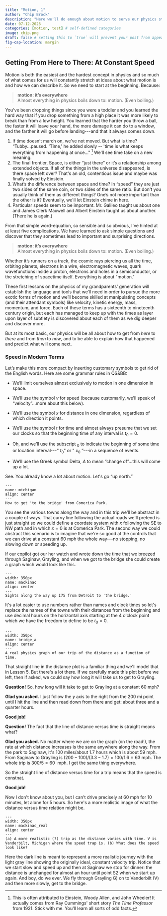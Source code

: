 ```yaml
---
title: "Motion, 1"
author: "Chip Brock"
description: "Here we'll do enough about motion to serve our physics stories. The word for how things move is 'kinematics' which says nothing about why things move and this post is a bit about kinematics. "
date: 07-12-2025
categories: [motion, test] # self-defined categories
image: chip.png
draft: false # setting this to `true` will prevent your post from appearing on your listing page until you're ready!
fig-cap-location: margin
---
```


## Getting From Here to There: At Constant Speed

Motion is both the easiest and the hardest concept in physics and so much of what comes for us will constantly stretch at ideas about what motion is and how we can describe it. So we need to start at the beginning. Because:
>**motion: it’s everywhere**<br>
>Almost everything in physics boils down to: motion. (Even boiling.)

You've been dropping things since you were a toddler and you learned the hard way that if you drop something from a high place it was more likely to break than from a low height. You learned that the harder you throw a ball, the faster it will leave your hand, the more damage it can do to a window, and the farther it will go before landing---and that it always comes down.

1. If time doesn’t march on, we’ve not moved. But what is time? “Tubby...paused. 'Time,' he added slowly -- 'time is what keeps everything from happening at once…" [^time] We'll see time take on a new meaning.
2. The final frontier, Space, is either “just there” or it’s a relationship among extended objects. If all of the things in the universe disappeared, is there space left over? That's an old, contentious issue and maybe was finally solved by Einstein.
3. What’s the difference between space and time? In “speed” they are just two sides of the same coin, or two sides of the same ratio. But don't you usually think of them as different things? One’s not more important than the other is it? Eventually, we'll let Einstein chime in here.
4. Particular speeds seem to be important. Mr. Galileo taught us about one and James Clerk Maxwell and Albert Einstein taught us about another. (There he is again.)


[^time]: This is often attributed to Einstein, Woody Allen, and John Wheeler! It actually comes from Ray Cummings' short story *The Time Professor* from 1921. Stick with me. You'll learn all sorts of odd facts.

From that simple word-equation, so sensible and so obvious, I've hinted at at least five complications. We have learned to ask simple questions and discover that they sometimes lead to important and surprising directions.

>**motion: it’s everywhere**<br>
>Almost everything in physics boils down to: motion. (Even boiling.)

Whether it’s runners on a track, the cosmic rays piercing us all the time, orbiting planets, electrons in a wire, electromagnetic waves, quark wavefunctions inside a proton, electrons and holes in a semiconductor, or the stretching of spacetime itself. Everything is about "motion."

These first lessons on the physics of my grandparents’ generation will establish the language and tools that we’ll need in order to pursue the more exotic forms of motion and we’ll become skilled at manipulating concepts (and their attendant symbols) like velocity, kinetic energy, mass, momentum, and force. Each of these terms has a sixteenth to nineteenth century origin, but each has managed to keep up with the times as layer upon layer of subtlety is discovered about each of them as we dig deeper and discover more.

But at its most basic, our physics will be all about how to get from <em>here</em> to <em> there</em> and from <em> then</em> to <em> now</em>, and to be able to explain how that happened and predict what will come next.

### Speed in Modern Terms

 Let’s make this more compact by inserting customary symbols to get rid of the English words. Here are some grammar rules in QS&BB:

-   We’ll limit ourselves almost exclusively to motion in one dimension
   in space.

-   We’ll use the symbol $v$ for speed (because customarily, we’ll speak
   of “velocity”…more about this below).

-   We’ll use the symbol $x$ for distance in one dimension, regardless
   of which direction it points.

-   We’ll use the symbol $t$ for time and almost always presume that we
   set our clocks so that the beginning time of any interval is
    $t_0=0$.

-   Oh, and we’ll use the subscript $\text{ }_{0}$ to indicate the beginning of some time or location interval---" $t_0$" or  " $x_0$ ”---in a sequence of events.

-   We’ll use the Greek symbol Delta, $\Delta$ to mean “change of”…this
   will come up a lot.

See. You already know a lot about motion. Let's go “up north.”

```{figure} ./../_images/motion/michigan.png
---
name: michigan
align: center
---
How to get 'to the bridge' from Comerica Park.
```

You see the various towns along the way and in this trip we'll be abstract in a couple of ways. That curvy line following the actual roads we'll pretend is just straight so we could define a coordate system with $x$ following the SE to NW path and in which $x=0$ is at Comerica Park. The second way we could abstract this scenario is to imagine that we're so good at the controls that we can drive at a constant 60 mph the whole way---no stopping, no slowing down or speeding up.

If our copilot got our her watch and wrote down the time that we breezed through Saginaw, Grayling, and when we got to the bridge she could create a graph which would look like this.

```{figure} ./../_images/motion/mackinac.png
---
width: 350px
name: mackinac
align: center
---
Sights along the way up I75 from Detroit to 'the bridge.'
```

It's a lot easier to use numbers rather than names and clock times so let's replace the names of the towns with their distances from the beginning and use decimal hours on the horizontal axis starting at the 4 o'clock point which we have the freedom to define to be $t_0 = 0$.

```{figure} ./../_images/motion/bridge_a.png
---
width: 350px
name: bridge_a
align: center
---
A real physics graph of our trip of the distance as a function of time.
```

That straight line in the distance plot is a familiar thing and we'll model that in Lesson 5. But there's a lot there. If we carefully made this plot before we left, then if asked, we could say how long it will take us to get to Grayling.

**Question!** So, how long will it take to get to Grayling at a constant 60 mph?

**Glad you asked.** I just follow the $y$ axis to the right from the 200 mi point until I hit the line and then read down from there and get: about three and a quarter hours.

**Good job!**

**Question!** The fact that the line of distance versus time is straight means what?

**Glad you asked.** No matter where we are on the graph (on the road!), the rate at which distance increases is the same anywhere along the way. From the park to Saginaw, it's $100$ miles/about $1.7$ hours which is about $59~$mph. From Saginaw to Grayling is $(200-100)/(3.3-1.7) = 100/1.6 = 63~$mph. The whole trip is $300/5=60~$ mph. I get the same thing everywhere.

So the straight line of distance versus time for a trip means that the speed is constnat.

**Good job!**

Now I don't know about you, but I can't drive precisely at 60 mph for 10 minutes, let alone for 5 hours. So here's a more realistic image of what the distance versus time relation might be.

```{figure} ./../_images/motion/mackinac_real.png
---
width: 350px
name: mackinac_real
align: center
---
(a) A more realistic (?) trip as the distance varies with time. V is Vanderbilt, Michigan where the speed trap is. (b) What does the speed look like?
```

Here the dark line is meant to represent a more realistic journey with the light gray line showing the originally ideal, constant velocity trip. Notice that we start slow and speed up and then at Saginaw we stop for dinner: the distance is unchanged for almost an hour until point S2 when we start up again. And boy, do we ever. We fly through Grayling G) on to Vanderbilt (V) and then more slowly, get to the bridge.
